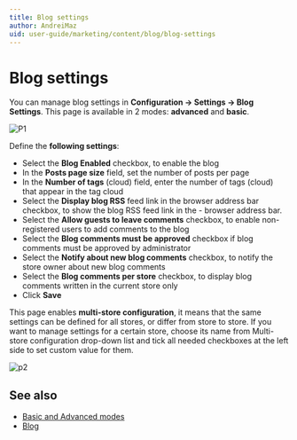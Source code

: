 ```yaml
---
title: Blog settings
author: AndreiMaz
uid: user-guide/marketing/content/blog/blog-settings
---
```


# Blog settings

You can manage blog settings in **Configuration → Settings → Blog Settings**. This page is available in 2 modes: **advanced** and **basic**.

![P1](_static/blog-settings/Setting-Blog1.png)

Define the **following settings**:

- Select the **Blog Enabled** checkbox, to enable the blog
- In the **Posts page size** field, set the number of posts per page
- In the **Number of tags** (cloud) field, enter the number of tags (cloud) that appear in the tag cloud
- Select the **Display blog RSS** feed link in the browser address bar checkbox, to show the blog RSS feed link in the - browser address bar.
- Select the **Allow guests to leave comments** checkbox, to enable non-registered users to add comments to the blog
- Select the **Blog comments must be approved** checkbox if blog comments must be approved by administrator
- Select the **Notify about new blog comments** checkbox, to notify the store owner about new blog comments
- Select the **Blog comments per store** checkbox, to display blog comments written in the current store only
- Click **Save**

This page enables **multi-store configuration**, it means that the same settings can be defined for all stores, or differ from store to store. If you want to manage settings for a certain store, choose its name from Multi-store configuration drop-down list and tick all needed checkboxes at the left side to set custom value for them.

![p2](_static/blog-settings/Setting-Blog%202.png)

## See also

- [Basic and Advanced modes](xref:en-US/user-guide/configuring/nopcommerce-interface)
- [Blog](xref:en-US/user-guide/marketing/content/blog/index)